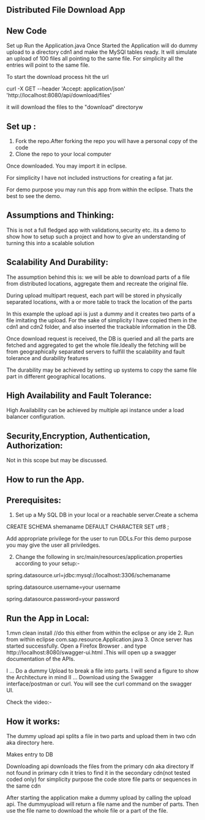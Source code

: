 Distributed File Download App
--------------------------

New Code
--------
Set up 
Run the Application.java
Once Started the Application will do dummy upload to a directory cdn1 and make the MySQl tables ready.
It will simulate an upload of 100 files all pointing to the same file. For simplicity all the entries 
will point to the same file.

To start the download process hit the url 

curl -X GET --header 'Accept: application/json' 'http://localhost:8080/api/download/files'

it will download the files to the "download" directoryw


Set up :
--------
1. Fork the repo.After forking the repo you will have a personal copy of the code
2. Clone the repo to your local computer

Once downloaded. You may import it in eclipse. 

For simplicity I have not included instructions for creating a fat jar. 

For demo purpose you may run this app from within the eclipse. Thats the best to see the demo.


Assumptions and Thinking:
------------------------

This is not a full fledged app with validations,security etc. its a demo to show how to setup such a project and how to give an understanding of turning this into a scalable solution

Scalability And Durability:
---------------------------
The assumption behind this is: we will be able to download parts of a file from distributed 
locations, aggregate them and recreate the original file.

During upload multipart request, each part will be stored in physically separated locations,
with a or more table to track the location of the parts 

In this example the upload api is just a dummy and it creates two parts of a file imitating the
upload. For the sake of simplicity I have copied them in the cdn1 and cdn2 folder, and also inserted the 
trackable information in the DB.

Once download request is received, the DB is queried and all the parts are fetched and 
aggregated to get the whole file.Ideally the fetching will be from geographically separated
servers to fulfill the scalability and fault tolerance and durability features

The durability may be achieved by setting up systems to copy the same file part in different 
geographical locations.

High Availability and Fault Tolerance:
------------------------------------
High Availability can be achieved by multiple api instance under a load balancer configuration.

Security,Encryption, Authentication, Authorization:
--------------------------------------------------
Not in this scope but may be discussed.


How to run the App.
------------------
Prerequisites:
--------------
1. Set up a My SQL DB in your local or a reachable server.Create a schema

CREATE SCHEMA shemaname DEFAULT CHARACTER SET utf8 ;

Add appropriate privilege for the user to run DDLs.For this demo purpose
you may give the user all priviledges. 

2. Change the following in src/main/resources/application.properties according to your setup:-

spring.datasource.url=jdbc:mysql://localhost:3306/schemaname

spring.datasource.username=your username

spring.datasource.password=your password


Run the App in Local:
------------
1.mvn clean install //do this either from within the eclipse or any ide
2. Run from within eclipse com.sap.resource.Application.java
3. Once server has started successfully. Open a Firefox Browser . and type
http://localhost:8080/swagger-ui.html .This will open up a swagger documentation of the APIs.

I ... Do a dummy Upload to break a file into parts. I will send a figure to show the Architecture in mind
II ... Download using the Swagger interface/postman or curl. You will see the curl command on the swagger UI.

Check the video:-

How it works:
-------------
The dummy upload api splits a file in two parts and upload them in two cdn aka directory here.

Makes entry to DB 

Downloading api downloads the files from the primary cdn aka directory
If not found in primary cdn it tries to find it in the secondary cdn(not tested coded only)
for simplicity purpose the code store file parts or sequences in the same cdn 

After starting the application make a dummy upload by calling the upload api. The dummyupload will return a
file name and the number of parts. Then use the file name to download the whole file or a part of the file.

